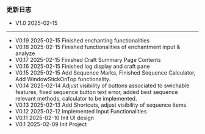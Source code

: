 ### 更新日志

- V1.0      2025-02-15      
----------------------------------------------
- V0.19     2025-02-15      Finished enchanting functionalities
- V0.18     2025-02-15      Finished functionalities of enchantment input & analyze
- V0.17     2025-02-15      Finished Craft Summary Page Contents
- V0.16     2025-02-15      Finished log display and craft pane
- V0.15     2025-02-15      Add Sequence Marks, Finished Sequence Calculator, Add WindowStickOnTop functionality.
- V0.14     2025-02-14      Adjust visibility of buttons associated to swichable features, fixed sequence button text error, added best sequence relevant methods, calculator to be implemented.
- V0.13     2025-02-13      Add Shortcuts, adjust visibility of sequence items.
- V0.12     2025-02-12      Implemented Input Functionalities
- V0.11     2025-02-10      Init UI design
- V0.1      2025-02-09      Init Project

